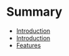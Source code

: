 # Summary

* [Introduction](README.md)
* [Introduction](chapters/introduction.md)
* [Features](chapters/features.md)

